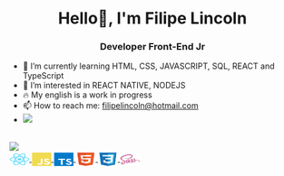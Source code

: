<h1 align="center">Hello👋, I'm Filipe Lincoln</h1>
<h3 align="center">Developer Front-End Jr</h3>

    
- 🌱 I’m currently learning HTML, CSS, JAVASCRIPT, SQL, REACT and TypeScript
- 👀 I’m interested in  REACT NATIVE, NODEJS
- 🔥 My english is a work in progress
- 📫 How to reach me: filipelincoln@hotmail.com 
- <a href="https://www.linkedin.com/in/filipe-lincoln-756769169/" target="_blank"><img src="https://img.shields.io/badge/-LinkedIn-%230077B5?style=for-the-badge&logo=linkedin&logoColor=white" target="_blank"></a> 

</br>

<div>
  <a href="https://github.com/FilipeLN">
  <img  src="https://github-readme-stats.vercel.app/api?username=FilipeLN&&show_icons=true"/>    
     
</div
      
 <div style="display: inline_block">
 <img align="center" alt="React" height="24" width="35" src="https://raw.githubusercontent.com/devicons/devicon/master/icons/react/react-original.svg">      
 <img align="center" alt="JavaScript-Js" height="24" width="35" src="https://raw.githubusercontent.com/devicons/devicon/master/icons/javascript/javascript-plain.svg">
 <img align="center" alt="Type-Ts" height="24" width="35" src="https://raw.githubusercontent.com/devicons/devicon/master/icons/typescript/typescript-plain.svg">
 <img align="center" alt="HTML" height="24" width="35" src="https://raw.githubusercontent.com/devicons/devicon/master/icons/html5/html5-original.svg">
 <img align="center" alt="CSS" height="24" width="35" src="https://raw.githubusercontent.com/devicons/devicon/master/icons/css3/css3-original.svg">
 <img align="center" alt="SCSS" height="24" width="35" src="https://raw.githubusercontent.com/devicons/devicon/master/icons/sass/sass-original.svg">
</div>

      
      
 <!---
FilipeLN/FilipeLN is a ✨ special ✨ repository because its `README.md` (this file) appears on your GitHub profile.
You can click the Preview link to take a look at your changes.
--->
